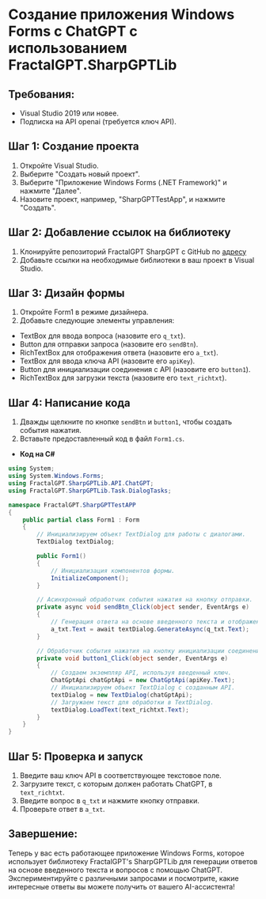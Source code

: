 # Создание приложения Windows Forms с ChatGPT с использованием FractalGPT.SharpGPTLib

## Требования:
- Visual Studio 2019 или новее.
- Подписка на API openai (требуется ключ API).

## Шаг 1: Создание проекта
1. Откройте Visual Studio.
2. Выберите "Создать новый проект".
3. Выберите "Приложение Windows Forms (.NET Framework)" и нажмите "Далее".
4. Назовите проект, например, "SharpGPTTestApp", и нажмите "Создать".

## Шаг 2: Добавление ссылок на библиотеку
1. Клонируйте репозиторий FractalGPT SharpGPT с GitHub по [адресу](https://github.com/FractalGPT/SharpGPT/tree/main/src)
2. Добавьте ссылки на необходимые библиотеки в ваш проект в Visual Studio.

## Шаг 3: Дизайн формы
1. Откройте Form1 в режиме дизайнера.
2. Добавьте следующие элементы управления:
- TextBox для ввода вопроса (назовите его `q_txt`).
- Button для отправки запроса (назовите его `sendBtn`).
- RichTextBox для отображения ответа (назовите его `a_txt`).
- TextBox для ввода ключа API (назовите его `apiKey`).
- Button для инициализации соединения с API (назовите его `button1`).
- RichTextBox для загрузки текста (назовите его `text_richtxt`).

## Шаг 4: Написание кода
1. Дважды щелкните по кнопке `sendBtn` и `button1`, чтобы создать события нажатия.
2. Вставьте предоставленный код в файл `Form1.cs`.

- **Код на C#**

```csharp
using System;
using System.Windows.Forms;
using FractalGPT.SharpGPTLib.API.ChatGPT;
using FractalGPT.SharpGPTLib.Task.DialogTasks;

namespace FractalGPT.SharpGPTTestAPP
{
    public partial class Form1 : Form
    {
        // Инициализируем объект TextDialog для работы с диалогами.
        TextDialog textDialog;

        public Form1()
        {
            // Инициализация компонентов формы.
            InitializeComponent();
        }

        // Асинхронный обработчик события нажатия на кнопку отправки.
        private async void sendBtn_Click(object sender, EventArgs e)
        {
            // Генерация ответа на основе введенного текста и отображение его в текстовом поле.
            a_txt.Text = await textDialog.GenerateAsync(q_txt.Text);  
        }

        // Обработчик события нажатия на кнопку инициализации соединения с API.
        private void button1_Click(object sender, EventArgs e)
        {
            // Создаем экземпляр API, используя введенный ключ.
            ChatGptApi chatGptApi = new ChatGptApi(apiKey.Text);
            // Инициализируем объект TextDialog с созданным API.
            textDialog = new TextDialog(chatGptApi);
            // Загружаем текст для обработки в TextDialog.
            textDialog.LoadText(text_richtxt.Text);
        }
    }
}
```


## Шаг 5: Проверка и запуск
1. Введите ваш ключ API в соответствующее текстовое поле.
2. Загрузите текст, с которым должен работать ChatGPT, в `text_richtxt`.
3. Введите вопрос в `q_txt` и нажмите кнопку отправки.
4. Проверьте ответ в `a_txt`.

## Завершение:
Теперь у вас есть работающее приложение Windows Forms, которое использует библиотеку FractalGPT's SharpGPTLib для генерации ответов на основе введенного текста и вопросов с помощью ChatGPT. Экспериментируйте с различными запросами и посмотрите, какие интересные ответы вы можете получить от вашего AI-ассистента!